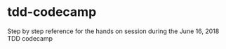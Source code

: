 # tdd-codecamp
Step by step reference for the hands on session during the June 16, 2018 TDD codecamp

